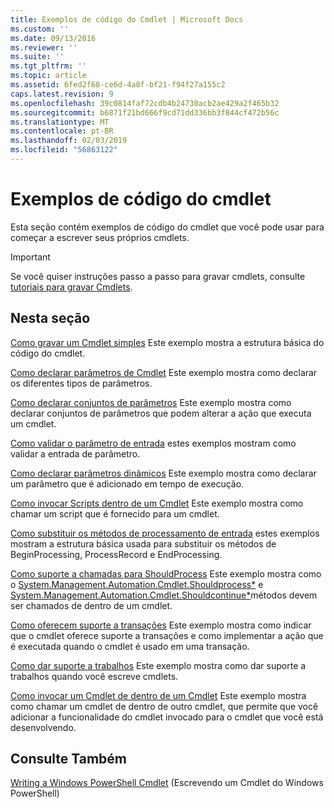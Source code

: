 ```yaml
---
title: Exemplos de código do Cmdlet | Microsoft Docs
ms.custom: ''
ms.date: 09/13/2016
ms.reviewer: ''
ms.suite: ''
ms.tgt_pltfrm: ''
ms.topic: article
ms.assetid: 6fed2f68-ce6d-4a8f-bf21-f94f27a155c2
caps.latest.revision: 9
ms.openlocfilehash: 39c0814faf72cdb4b24730acb2ae429a2f465b32
ms.sourcegitcommit: b6871f21bd666f9cd71dd336bb3f844cf472b56c
ms.translationtype: MT
ms.contentlocale: pt-BR
ms.lasthandoff: 02/03/2019
ms.locfileid: "56863122"
---
```

# <a name="examples-of-cmdlet-code"></a>Exemplos de código do cmdlet

Esta seção contém exemplos de código do cmdlet que você pode usar para começar a escrever seus próprios cmdlets.

> [!IMPORTANT]
> Se você quiser instruções passo a passo para gravar cmdlets, consulte [tutoriais para gravar Cmdlets](./tutorials-for-writing-cmdlets.md).

## <a name="in-this-section"></a>Nesta seção

[Como gravar um Cmdlet simples](./how-to-write-a-simple-cmdlet.md) Este exemplo mostra a estrutura básica do código do cmdlet.

[Como declarar parâmetros de Cmdlet](./how-to-declare-cmdlet-parameters.md) Este exemplo mostra como declarar os diferentes tipos de parâmetros.

[Como declarar conjuntos de parâmetros](./how-to-declare-parameter-sets.md) Este exemplo mostra como declarar conjuntos de parâmetros que podem alterar a ação que executa um cmdlet.

[Como validar o parâmetro de entrada](./how-to-validate-parameter-input.md) estes exemplos mostram como validar a entrada de parâmetro.

[Como declarar parâmetros dinâmicos](./how-to-declare-dynamic-parameters.md) Este exemplo mostra como declarar um parâmetro que é adicionado em tempo de execução.

[Como invocar Scripts dentro de um Cmdlet](./how-to-invoke-scripts-within-a-cmdlet.md) Este exemplo mostra como chamar um script que é fornecido para um cmdlet.

[Como substituir os métodos de processamento de entrada](./how-to-override-input-processing-methods.md) estes exemplos mostram a estrutura básica usada para substituir os métodos de BeginProcessing, ProcessRecord e EndProcessing.

[Como suporte a chamadas para ShouldProcess](./how-to-request-confirmations.md) Este exemplo mostra como o [System.Management.Automation.Cmdlet.Shouldprocess*](/dotnet/api/System.Management.Automation.Cmdlet.ShouldProcess) e [System.Management.Automation.Cmdlet.Shouldcontinue*](/dotnet/api/System.Management.Automation.Cmdlet.ShouldContinue)métodos devem ser chamados de dentro de um cmdlet.

[Como oferecem suporte a transações](./how-to-support-transactions.md) Este exemplo mostra como indicar que o cmdlet oferece suporte a transações e como implementar a ação que é executada quando o cmdlet é usado em uma transação.

[Como dar suporte a trabalhos](./how-to-support-jobs.md) Este exemplo mostra como dar suporte a trabalhos quando você escreve cmdlets.

[Como invocar um Cmdlet de dentro de um Cmdlet](./how-to-invoke-a-cmdlet-from-within-a-cmdlet.md) Este exemplo mostra como chamar um cmdlet de dentro de outro cmdlet, que permite que você adicionar a funcionalidade do cmdlet invocado para o cmdlet que você está desenvolvendo.

## <a name="see-also"></a>Consulte Também

[Writing a Windows PowerShell Cmdlet](./writing-a-windows-powershell-cmdlet.md) (Escrevendo um Cmdlet do Windows PowerShell)
